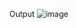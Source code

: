 Output
![image](https://github.com/Yashmenaria1/Projects/assets/107399779/9b0da726-966b-4591-936b-13b7eb1c95d2)
